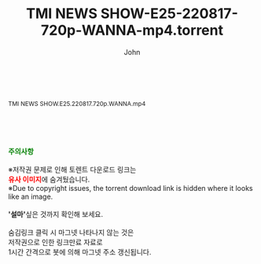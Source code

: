 ﻿---
layout: post
title:  "TMI NEWS SHOW-E25-220817-720p-WANNA-mp4.torrent"
author: John
categories: [ 방송/음악 ]
tags: [  ]
image:  
description: "TMI NEWS SHOW-E25-220817-720p-WANNA-mp4 torrent 정보 공유"
toc: true
toc_sticky: true
---

<br>
<div class="view-img">
<a class="view_image" href="http://torrentmobile61.com/bbs/view_image.php?fn=%2Fdata%2Ffile%2Fmusic%2F469716874_Vs56fc9g_18d4a0ec906e40f16b25343e05ce28554e626efb.jpg" target="_blank"><img alt="" class="img-tag" content="http://torrentmobile61.com/data/file/music/469716874_Vs56fc9g_18d4a0ec906e40f16b25343e05ce28554e626efb.jpg" itemprop="image" src="http://torrentmobile61.com/data/file/music/thumb-469716874_Vs56fc9g_18d4a0ec906e40f16b25343e05ce28554e626efb_835x1961.jpg"/></a></div><div class="view-content" itemprop="description">
<p><span style="font-size:12px;">TMI NEWS SHOW.E25.220817.720p.WANNA.mp4</span> </p> </div>
    
<br><br><br>
<p data-ke-size="size16"><b><span style="color: green;">주의사항</span></b><br /><br />※저작권 문제로 인해 토렌트 다운로드 링크는<br /><b><span style="color: red;">유사 이미지</span></b>에 숨겨뒀습니다.<br />※Due to copyright issues, the torrent download link is hidden where it looks like an image.<br /><br /><b>'설마'</b>싶은 것까지 확인해 보세요.<br /><br />숨김링크 클릭 시 마그넷 나타나지 않는 것은<br />저작권으로 인한 링크만료 자료로<br />1시간 간격으로 봇에 의해 마그넷 주소 갱신됩니다.</p>
